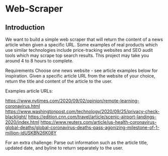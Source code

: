 # Web-Scraper

## Introduction
We want to build a simple web scraper that will return the content of a news article when given a specific URL. Some examples of real products which use similar technologies include price-tracking websites and SEO audit tools which may scrape top search results. This project may take you around 4 to 8 hours to complete.

Requirements
Choose one news website - see article examples below for inspiration. Given a specific article URL from the website of your choice, return the title and content of the article to the user.

Examples article URLs:

https://www.nytimes.com/2020/09/02/opinion/remote-learning-coronavirus.html
https://www.washingtonpost.com/technology/2020/09/25/privacy-check-blacklight/
https://edition.cnn.com/travel/article/scenic-airport-landings-2020/index.html
https://www.reuters.com/article/us-health-coronavirus-global-deaths/global-coronavirus-deaths-pass-agonizing-milestone-of-1-million-idUSKBN26K08Y  

For an extra challenge: Parse out information such as the article title, updated date, and byline to return separately to the user.
